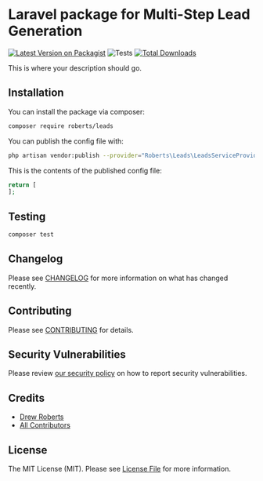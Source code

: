 # Laravel package for Multi-Step Lead Generation

[![Latest Version on Packagist](https://img.shields.io/packagist/v/roberts/leads.svg?style=flat-square)](https://packagist.org/packages/roberts/leads)
![Tests](https://github.com/roberts/leads/workflows/Tests/badge.svg)
[![Total Downloads](https://img.shields.io/packagist/dt/roberts/leads.svg?style=flat-square)](https://packagist.org/packages/roberts/leads)

This is where your description should go.

## Installation

You can install the package via composer:

```bash
composer require roberts/leads
```

You can publish the config file with:

```bash
php artisan vendor:publish --provider="Roberts\Leads\LeadsServiceProvider" --tag="leads-config"
```

This is the contents of the published config file:

```php
return [
];
```

## Testing

```bash
composer test
```

## Changelog

Please see [CHANGELOG](CHANGELOG.md) for more information on what has changed recently.

## Contributing

Please see [CONTRIBUTING](.github/CONTRIBUTING.md) for details.

## Security Vulnerabilities

Please review [our security policy](../../security/policy) on how to report security vulnerabilities.

## Credits

- [Drew Roberts](https://github.com/drewroberts)
- [All Contributors](../../contributors)

## License

The MIT License (MIT). Please see [License File](LICENSE.md) for more information.
